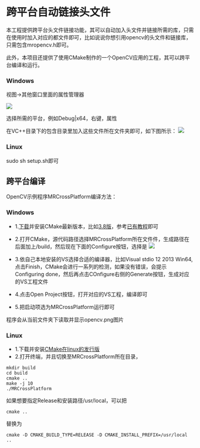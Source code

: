 # 跨平台自动链接头文件

本工程提供跨平台头文件链接功能，其可以自动加入头文件并链接所需的库，只需在使用时加入对应的都文件即可，比如说说你想引用opencv的头文件和链接库，只需包含mropencv.h即可。

此外，本项目还提供了使用CMake制作的一个OpenCV应用的工程，其可以跨平台编译和运行。

### Windows

视图->其他窗口里面的属性管理器

![](http://i.imgur.com/a6oRBWB.png)

选择所需的平台，例如Debug|x64，右键，属性

在VC++目录下的包含目录里加入这些文件所在文件夹即可，如下图所示：
![](http://i.imgur.com/wyOVY6A.png)

### Linux

sudo sh setup.sh即可

## 跨平台编译
OpenCV示例程序MRCrossPlatform编译方法：
### Windows

* 1.[下载](https://cmake.org/download/)并安装CMake最新版本，比如[3.8版](https://cmake.org/files/v3.8/cmake-3.8.0-win64-x64.msi)，参考[已有教程](http://jingyan.baidu.com/article/acf728fd50de96f8e510a3f2.html)即可

* 2.打开CMake，源代码路径选择MRCrossPlatform所在文件件，生成路径在后面加上/build，然后现在下面的Configure按钮，选择是
![](http://i.imgur.com/cjIVU7w.png)

* 3.依自己本地安装的VS选择合适的编译器，比如Visual stdio 12 2013 Win64,点击Finish，CMake会进行一系列的检测，如果没有错误，会提示Configuring done，然后再点击COnfigure右侧的Generate按钮，生成对应的VS工程文件

* 4.点击Open Project按钮，打开对应的VS工程，编译即可

* 5.把启动项选为MRCrossPlatform运行即可

程序会从当前文件夹下读取并显示opencv.png图片


### Linux
* 1.下载并安装[CMake在linux的发行版](https://cmake.org/files/v3.8/cmake-3.8.0.tar.gz)
* 2.打开终端，并且切换至MRCrossPlatform所在目录，
```
mkdir build
cd build
cmake ..
make -j 10
./MRCrossPlatform
```

如果想要指定Release和安装路径/usr/local，可以把
```
cmake ..
```
替换为
```
cmake -D CMAKE_BUILD_TYPE=RELEASE -D CMAKE_INSTALL_PREFIX=/usr/local ..
```